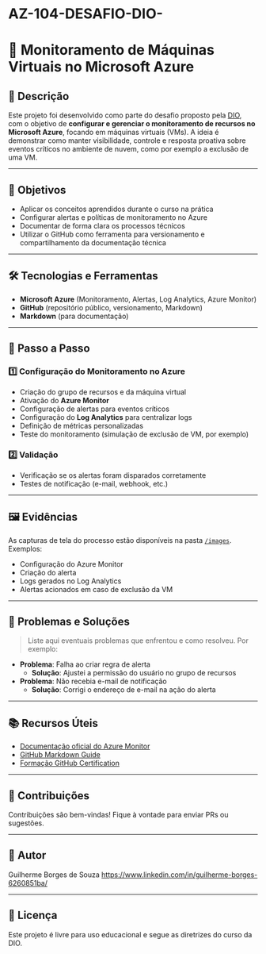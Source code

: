 # AZ-104-DESAFIO-DIO-

# 🚀 Monitoramento de Máquinas Virtuais no Microsoft Azure

## 📄 Descrição

Este projeto foi desenvolvido como parte do desafio proposto pela [DIO](https://dio.me), com o objetivo de **configurar e gerenciar o monitoramento de recursos no Microsoft Azure**, focando em máquinas virtuais (VMs). A ideia é demonstrar como manter visibilidade, controle e resposta proativa sobre eventos críticos no ambiente de nuvem, como por exemplo a exclusão de uma VM.

---

## 🎯 Objetivos

- Aplicar os conceitos aprendidos durante o curso na prática  
- Configurar alertas e políticas de monitoramento no Azure  
- Documentar de forma clara os processos técnicos  
- Utilizar o GitHub como ferramenta para versionamento e compartilhamento da documentação técnica

---

## 🛠️ Tecnologias e Ferramentas

- **Microsoft Azure** (Monitoramento, Alertas, Log Analytics, Azure Monitor)  
- **GitHub** (repositório público, versionamento, Markdown)  
- **Markdown** (para documentação)  

---

## 📝 Passo a Passo

### 1️⃣ Configuração do Monitoramento no Azure

- Criação do grupo de recursos e da máquina virtual  
- Ativação do **Azure Monitor**  
- Configuração de alertas para eventos críticos  
- Configuração do **Log Analytics** para centralizar logs  
- Definição de métricas personalizadas  
- Teste do monitoramento (simulação de exclusão de VM, por exemplo)

### 2️⃣ Validação

- Verificação se os alertas foram disparados corretamente  
- Testes de notificação (e-mail, webhook, etc.)

---

## 🖼️ Evidências

As capturas de tela do processo estão disponíveis na pasta [`/images`](./images).  
Exemplos:  

- Configuração do Azure Monitor  
- Criação do alerta  
- Logs gerados no Log Analytics  
- Alertas acionados em caso de exclusão da VM

---

## 🐞 Problemas e Soluções

> Liste aqui eventuais problemas que enfrentou e como resolveu. Por exemplo:  

- **Problema**: Falha ao criar regra de alerta  
  - **Solução**: Ajustei a permissão do usuário no grupo de recursos  
- **Problema**: Não recebia e-mail de notificação  
  - **Solução**: Corrigi o endereço de e-mail na ação do alerta

---

## 📚 Recursos Úteis

- [Documentação oficial do Azure Monitor](https://learn.microsoft.com/pt-br/azure/azure-monitor/overview)  
- [GitHub Markdown Guide](https://guides.github.com/features/mastering-markdown/)  
- [Formação GitHub Certification](https://pages.github.com/)  

---

## 🤝 Contribuições

Contribuições são bem-vindas! Fique à vontade para enviar PRs ou sugestões.  

---

## 📌 Autor

Guilherme Borges de Souza
https://www.linkedin.com/in/guilherme-borges-6260851ba/

---

## 📎 Licença

Este projeto é livre para uso educacional e segue as diretrizes do curso da DIO.
